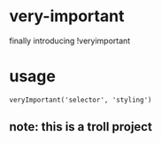# very-important
finally introducing !veryimportant

# usage
`veryImportant('selector', 'styling')`

## note: this is a troll project
